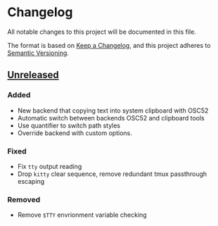 # Changelog

All notable changes to this project will be documented in this file.

The format is based on [Keep a Changelog](https://keepachangelog.com/en/1.0.0/),
and this project adheres to [Semantic Versioning](https://semver.org/spec/v2.0.0.html).

## [Unreleased]

### Added

- New backend that copying text into system clipboard with OSC52
- Automatic switch between backends OSC52 and clipboard tools
- Use quantifier to switch path styles
- Override backend with custom options.

### Fixed

- Fix `tty` output reading
- Drop `kitty` clear sequence, remove redundant tmux passthrough escaping

### Removed

- Remove `$TTY` envrionment variable checking

[Unreleased]: https://github.com/laggardkernel/ranger-oscyank/compare/7debe09...HEAD
